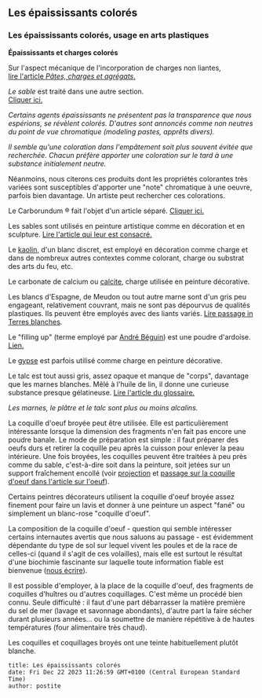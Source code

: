 ## Les épaississants colorés
### Les épaississants colorés, usage en arts plastiques
 **Épaississants et charges colorés**

Sur l'aspect mécanique de l'incorporation de charges non liantes,  
[lire l'article _Pâtes, charges et agrégats_.](pateschargesagreg.html)

_Le sable_ est traité dans une autre section.  
[Cliquer ici.](sable.html)

_Certains agents épaississants ne présentent pas la transparence que nous espérions, se révèlent colorés. D'autres sont annoncés comme non neutres du point de vue chromatique (modeling pastes, apprêts divers)._

_Il semble qu'une coloration dans l'empâtement soit plus souvent évitée que recherchée. Chacun préfère apporter une coloration sur le tard à une substance initialement neutre._

Néanmoins, nous citerons ces produits dont les propriétés colorantes très variées sont susceptibles d'apporter une "note" chromatique à une oeuvre, parfois bien davantage. Un artiste peut rechercher ces colorations.

Le Carborundum ® fait l'objet d'un article séparé. [Cliquer ici.](carborundum.html)

Les sables sont utilisés en peinture artistique comme en décoration et en sculpture. [Lire l'article qui leur est consacré.](s.html#sable)

Le [kaolin](terresblanches.html#kaolin), d'un blanc discret, est employé en décoration comme charge et dans de nombreux autres contextes comme colorant, charge ou substrat des arts du feu, etc.

Le carbonate de calcium ou [calcite](calcite.html), charge utilisée en peinture décorative.

Les blancs d'Espagne, de Meudon ou tout autre marne sont d'un gris peu engageant, relativement couvrant, mais ne sont pas dépourvus de qualités plastiques. Ils peuvent être employés avec des liants variés. [Lire passage in Terres blanches](terresblanches.html#marneepaississanteethuiledelin).

Le "filling up" (terme employé par [André Béguin](livres.html#beguin)) est une poudre d'ardoise. [Lien.](ardoise.html#fillingup)

Le [gypse](gypse.html) est parfois utilisé comme charge en peinture décorative.

Le talc est tout aussi gris, assez opaque et manque de "corps", davantage que les marnes blanches. Mêlé à l'huile de lin, il donne une curieuse substance presque gélatineuse. [Lire l'article du glossaire.](talc.html)

_Les marnes, le plâtre et le talc sont plus ou moins alcalins._

La coquille d'oeuf broyée peut être utilisée. Elle est particulièrement intéressante lorsque la dimension des fragments n'en fait pas encore une poudre banale. Le mode de préparation est simple : il faut préparer des oeufs durs et retirer la coquille peu après la cuisson pour enlever la peau intérieure. Une fois broyées, les coquilles peuvent être traitées à peu près comme du sable, c'est-à-dire soit dans la peinture, soit jetées sur un support fraîchement encollé (voir [projection](projection.html) et [passage sur la coquille d'oeuf dans l'article sur l'oeuf](oeuf.html#lacoquilledoeuf)).

Certains peintres décorateurs utilisent la coquille d'oeuf broyée assez finement pour faire un lavis et donner à une peinture un aspect "fané" ou simplement un blanc-rose "coquille d'oeuf".

La composition de la coquille d'oeuf - question qui semble intéresser certains internautes avertis que nous saluons au passage - est évidemment dépendante du type de sol sur lequel vivent les poules et de la race de celles-ci (quand il s'agit de ces volailles), mais elle est surtout le résultat d'une biochimie fascinante sur laquelle toute information fiable est bienvenue ([nous écrire](ecrire.html)).

Il est possible d'employer, à la place de la coquille d'oeuf, des fragments de coquilles d'huîtres ou d'autres coquillages. C'est même un procédé bien connu. Seule difficulté : il faut d'une part débarrasser la matière première du sel de mer (lavage et savonnage abondants), d'autre part la faire sécher durant plusieurs années... ou la soumettre de manière répétitive à de hautes températures (four alimentaire très chaud).

Les coquilles et coquillages broyés ont une teinte habituellement plutôt blanche.


```
title: Les épaississants colorés
date: Fri Dec 22 2023 11:26:59 GMT+0100 (Central European Standard Time)
author: postite
```
